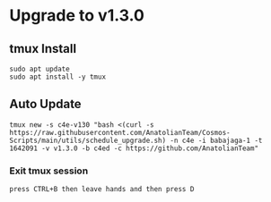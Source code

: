 # Upgrade to v1.3.0

## tmux Install
```shell
sudo apt update
sudo apt install -y tmux
```

## Auto Update
```shell
tmux new -s c4e-v130 "bash <(curl -s https://raw.githubusercontent.com/AnatolianTeam/Cosmos-Scripts/main/utils/schedule_upgrade.sh) -n c4e -i babajaga-1 -t 1642091 -v v1.3.0 -b c4ed -c https://github.com/AnatolianTeam"
```

### Exit tmux session
`press CTRL+B then leave hands and then press D`
